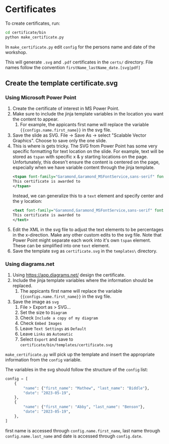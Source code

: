 # Certificates

To create certificates, run:
```bash
cd certificate/bin
python make_certificate.py
```

In `make_certificate.py` edit `config` for the persons name and date of the workshop.

This will generate `.svg` and `.pdf` certificates in the `certs/` directory. File names follow the convention `firstName_lastName_date.[svg|pdf]`



## Create the template certificate.svg

### Using Microsoft Power Point
1. Create the certificate of interest in MS Power Point.
1. Make sure to include the jinja template variables in the location you want the content to appear.
   1. For example, the appicants first name will replace the variable `{{configs.name.first_name}}` in the svg file.
1. Save the slide as SVG. File -> Save As -> select "Scalable Vector Graphics". Choose to save only the one slide.
1. This is where is gets tricky. The SVG from Power Point has some very specific formatting for text location on the slide. For example, text will be stored as `tspan` with specific x & y starting locations on the page. Unfortunately, this doesn't ensure the content is centered on the page, especially when we have variable content through the jinja template.
   ```xml
   <tspan font-family="Garamond,Garamond_MSFontService,sans-serif" font-stretch="normal" font-size="24" x="206.147" y="96">
   This certificate is awarded to
   </tspan>
    ```
   Instead, we can generalize this to a `text` element and specify center and the y location:
   ```xml
   <text font-family="Garamond,Garamond_MSFontService,sans-serif" font-stretch="normal" font-size="24" dominant-baseline="middle" text-anchor="middle" x="50%" y="270">
   This certificate is awarded to
   </text>   
   ```
1. Edit the XML in the svg file to adjust the text elements to be percentages in the x-direction. Make any other custom edits to the svg file. Note that Power Point might separate each work into it's own `tspan` element. These can be simplified into one `text` element.
1. Save the template svg as `certificate.svg` in the `templates\` directory.

### Using diagrams.net
1. Using https://app.diagrams.net/ design the certificate.
1. Include the jinja template variables where the information should be replaced.
   1. The appicants first name will replace the variable `{{configs.name.first_name}}` in the svg file.
1. Save the image as `svg`
   1. File > Export as > SVG...
   2. Set the size to `Diagram`
   3. Check `Include a copy of my diagram`
   4. Check `Embed Images`
   5. Leave `Text Settings` as `Default`
   6. Leave `Links` as `Automatic`
   7. Select `Export` and save to `certificate/bin/templates/certificate.svg`

`make_certificate.py` will pick up the template and insert the appropriate information from the `config` variable.

The variables in the svg should follow the structure of the `config` list:
```python
config = [
    {
        "name": {"first_name": "Mathew", "last_name": "Biddle"},
        "date": "2023-05-19",
    },
    {
        "name": {"first_name": "Abby", "last_name": "Benson"},
        "date": "2023-05-19",
    },
]
```

first name is accessed through `config.name.first_name`, last name through `config.name.last_name` and date is accessed through `config.date`.
